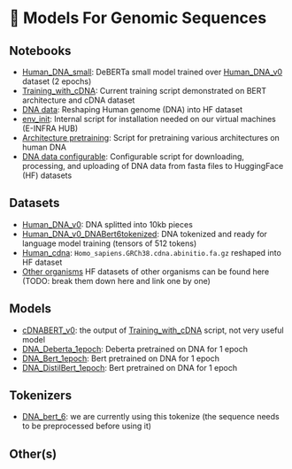 # 🤗 Models For Genomic Sequences

## Notebooks

* [Human_DNA_small](Human_DNA_small.ipynb): DeBERTa small model trained over [Human_DNA_v0](https://huggingface.co/datasets/simecek/Human_DNA_v0) dataset (2 epochs)
* [Training_with_cDNA](Training_with_cDNA.ipynb): Current training script demonstrated on BERT architecture and cDNA dataset
* [DNA data](DNA_data.ipynb): Reshaping Human genome (DNA) into HF dataset
* [env_init](env_init.ipynb): Internal script for installation needed on our virtual machines (E-INFRA HUB)
* [Architecture pretraining](architecture_pretraining.ipynb): Script for pretraining various architectures on human DNA
* [DNA data configurable](DNA_data_configurable.ipynb): Configurable script for downloading, processing, and uploading of DNA data from fasta files to HuggingFace (HF) datasets

## Datasets

*   [Human_DNA_v0](https://huggingface.co/datasets/simecek/Human_DNA_v0): DNA splitted into 10kb pieces
*   [Human_DNA_v0_DNABert6tokenized](https://huggingface.co/datasets/simecek/Human_DNA_v0_DNABert6tokenized): DNA tokenized and ready for language model training (tensors of 512 tokens)
*   [Human_cdna](https://huggingface.co/datasets/Vlasta/human_cdna): `Homo_sapiens.GRCh38.cdna.abinitio.fa.gz` reshaped into HF dataset 
*   [Other organisms](https://huggingface.co/davidcechak) HF datasets of other organisms can be found here (TODO: break them down here and link one by one)

## Models

* [cDNABERT_v0](https://huggingface.co/simecek/cDNABERT_v0): the output of [Training_with_cDNA](Training_with_cDNA.ipynb) script, not very useful model
* [DNA_Deberta_1epoch](https://huggingface.co/Vlasta/humandna_deberta_default_empty_stud_8442): Deberta pretrained on DNA for 1 epoch
* [DNA_Bert_1epoch](https://huggingface.co/Vlasta/humandna_bert_default_beautiful_bench_4197): Bert pretrained on DNA for 1 epoch
* [DNA_DistilBert_1epoch](https://huggingface.co/Vlasta/humandna_distillbert_random_systematic_walrus_56): Bert pretrained on DNA for 1 epoch

## Tokenizers

* [DNA_bert_6](https://huggingface.co/armheb/DNA_bert_6): we are currently using this tokenize (the sequence needs to be preprocessed before using it)

## Other(s)
